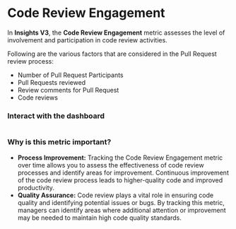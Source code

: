 # Code Review Engagement

In **Insights V3**, the **Code Review Engagement** metric assesses the level of involvement and participation in code review activities.&#x20;

Following are the various factors that are considered in the Pull Request review process:

* Number of Pull Request Participants
* Pull Requests reviewed
* Review comments for Pull Request
* Code reviews

### Interact with the dashboard

<figure><img src="../../../.gitbook/assets/2023-06-25_15h59_32.gif" alt=""><figcaption></figcaption></figure>

### Why is this metric important?

* **Process Improvement:** Tracking the Code Review Engagement metric over time allows you to assess the effectiveness of code review processes and identify areas for improvement. Continuous improvement of the code review process leads to higher-quality code and improved productivity.
* **Quality Assurance:** Code review plays a vital role in ensuring code quality and identifying potential issues or bugs. By tracking this metric, managers can identify areas where additional attention or improvement may be needed to maintain high code quality standards.

